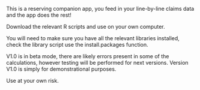 This is a reserving companion app, you feed in your line-by-line claims data and the app does the rest!

Download the relevant R scripts and use on your own computer.

You will need to make sure you have all the relevant libraries installed, check the library script use the install.packages function.

V1.0 is in beta mode, there are likely errors present in some of the calculations, however testing will be performed for next versions. Version V1.0 is simply for demonstrational purposes.

Use at your own risk.
